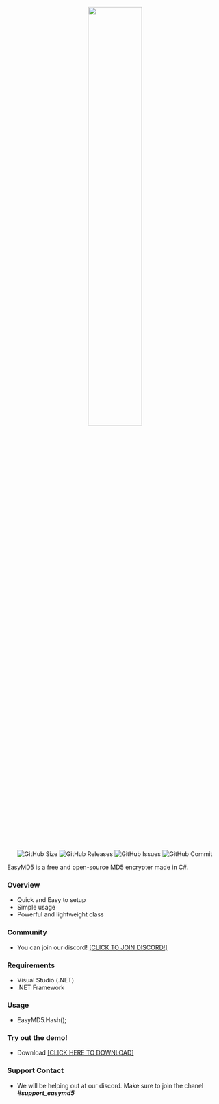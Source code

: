 <p align="center"><img src="https://cdn.existnetwork.xyz/images/easymd5.png" width="50%" /></p>
<p align="center"><img src="https://img.shields.io/github/repo-size/height229/EasyMD5?label=Size" alt="GitHub Size" /> <img src="https://img.shields.io/github/downloads/height229/EasyMD5/total?label=Downloads" alt="GitHub Releases" /> <img src="https://img.shields.io/github/issues/height229/EasyMD5?label=Issues" alt="GitHub Issues" /> <img src="https://img.shields.io/github/last-commit/height229/EasyMD5?label=Last%20Commit" alt="GitHub Commit" /></p>
<p style="text-align: left;">EasyMD5 is a free and open-source MD5 encrypter made in C#.</p>
<h3>Overview</h3>
<ul>
<li>Quick and Easy to setup</li>
<li>Simple usage</li>
<li>Powerful and lightweight class</li>
</ul>
<h3>Community</h3>
<ul>
<li>You can join our discord! <a href="https://discord.com/invite/7WFGzWa">[CLICK TO JOIN DISCORD!]</a></li>
</ul>
<h3>Requirements</h3>
<ul>
<li>Visual Studio (.NET)</li>
<li>.NET Framework</li>
</ul>
<h3>Usage</h3>
<ul>
<li>EasyMD5.Hash();</li>
</ul>
<h3>Try out the demo!</h3>
<ul>
<li>Download <a href="https://github.com/height229/EasyMD5/releases/">[CLICK HERE TO DOWNLOAD]</a></li>
</ul>
<h3>Support Contact</h3>
<ul>
<li>We will be helping out at our discord. Make sure to join the chanel <strong><em>#support_easymd5</em></strong></li>
</ul>

